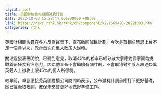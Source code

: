 ```yaml
---
layout: post
title: 英國財相宣布撤回減稅計劃
date: 2022-10-03 15:28:44.000000000 +08:00
link: https://news.rthk.hk/rthk/ch/component/k2/1669478-20221003.htm
categories: rthk
---
```


英國財相關浩霆在各方反對聲音下，宣布撤回減稅計劃。今次是首相卓慧思上台不足一個月以來，政府首次在重大政策大逆轉。

關浩霆發表聲明說，已聽到意見，取消45%的稅率已經分散大家應對國家面臨挑戰首要任務的注意力，因此他宣布不會繼續有關計劃，不會取消對年收入超過15萬英鎊人士徵收上限45%的個人所得稅。

較早前，卓慧思接受英國廣播公司訪問時表示，公布減稅計劃前應打下更好基礎，她已經汲取教訓，確保未來會更好地做好準備工作。
